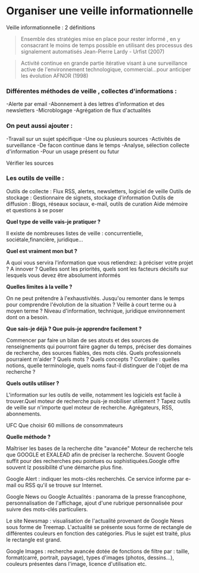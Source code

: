 # Organiser une veille informationnelle

Veille informationnelle : 2 définitions 
> Ensemble des stratégies mise en place pour rester informé , en y consacrant le moins de temps possible en utilisant des processus des signalement automatisés			 Jean-Pierre Lardy - Urfist (2007)

> Activité continue en grande partie itérative visant à une surveillance active de l'environnement technologique, commercial...pour anticiper les évolution
 AFNOR (1998)
 
### Différentes méthodes de veille , collectes d'informations :
-Alerte par email
-Abonnement à des lettres d'information et des newsletters
-Microblogage
-Agrégation de flux d'actualités

### On peut aussi ajouter  : 
-Travail sur un sujet spécifique
-Une ou plusieurs sources
-Activités de surveillance
-De facon continue dans le temps
-Analyse, sélection collecte d'information
-Pour un usage présent ou futur

Vérifier les sources 

### Les outils de veille :
Outils de collecte : Flux RSS, alertes, newsletters, logiciel de veille
Outils de stockage : Gestionnaire de signets, stockage d'information
Outils de diffusion : Blogs, réseaux sociaux, e-mail, outils de curation 
Aide mémoire et questions à se poser

**Quel type de veille vais-je pratiquer ?**

Il existe de nombreuses listes de veille : concurrentielle, sociétale,financière, juridique...

**Quel est vraiment mon but ?**

A quoi vous servira l'information que vous retiendrez: à préciser votre projet ? A innover ? Quelles sont les priorités, quels sont les facteurs décisifs sur lesquels vous devez être absolument informés

**Quelles limites à la veille ?**

On ne peut prétendre à l'exhaustivités. Jusqu'ou remonter dans le temps pour comprendre l'évolution de la situation ? Veille à court terme ou à moyen terme ? Niveau d'information, technique, juridique environnement dont on a besoin.

**Que sais-je déjà ? Que puis-je apprendre facilement ?**

Commencer par faire un bilan de ses atouts et des sources de renseignements qui pourront faire gagner du temps, préciser des domaines de recherche, des sources fiables, des mots clés. Quels professionnels pourraient m'aider ?
Quels mots ? Quels concepts ? Corollaire : quelles notions, quelle terminologie, quels noms faut-il distinguer de l'objet de ma recherche ?

**Quels outils utiliser ?**

L'information sur les outils de veille, notamment les logiciels est facile à trouver.Quel moteur de recherche puis-je mobiliser utilement ? Tapez outils de veille sur n'importe quel moteur de recherche. Agrégateurs, RSS, abonnements.

UFC Que choisir
60 millions de consommateurs

**Quelle méthode ?**

Maîtriser les bases de la recherche dite "avancée"
Moteur de recherche tels que GOOGLE et EXALEAD afin de préciser la recherche. Souvent Google suffit pour des recherches peu pointues ou sophistiquées.Google offre souvent lz possibilité d'une démarche plus fine.

Google Alert : indiquer les mots-clés recherchés. Ce service informe par e-mail ou RSS qu'il se trouve sur Internet.

Google News ou Google Actualités : panorama de la presse francophone, personnalisation de l'affichage, ajout d'une rubrique personnalisée pour suivre des mots-clés particuliers.

Le site Newsmap : visualisation de l'actualité provenant de Google News sous forme de Treemap. L'actualité se présente sous forme de rectangle de différentes couleurs en fonction des catégories. Plus le sujet est traité, plus le rectangle est grand.

Google Images : recherche avancée dotée de fonctions de filtre par : taille, format(carré, portrait, paysage), types d'images (photos, dessins...), couleurs présentes dans l'image, licence d'utilisation etc. 
